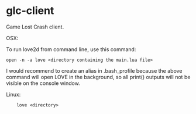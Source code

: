 glc-client
==========

Game Lost Crash client.

OSX:

To run love2d from command line, use this command:

	open -n -a love <directory containing the main.lua file>

I would recommend to create an alias in .bash_profile because the above
command will open LOVE in the background, so all print() outputs will not be
visible on the console window.

Linux:

        love <directory>
